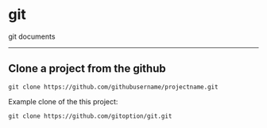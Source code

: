 # git
git documents

***

## Clone a project from the github

`git clone https://github.com/githubusername/projectname.git`

Example clone of the this project:


`git clone https://github.com/gitoption/git.git`
